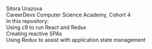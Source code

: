 Sitora Urazova </br>
CareerDevs Computer Science Academy, Cohort 4 </br>
In this repository: </br>
Using c9 to run React and Redux </br>
Creating reactive SPAs </br>
Using Redux to assist with application state management </br>
